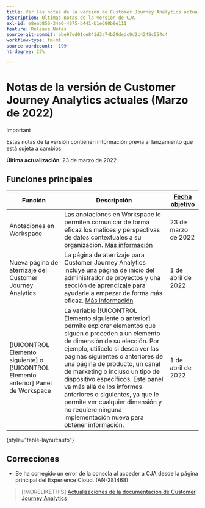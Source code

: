 ```yaml
---
title: Ver las notas de la versión de Customer Journey Analytics actuales
description: Últimas notas de la versión de CJA
exl-id: e8eab856-34e0-4875-b441-b1e680b9e111
feature: Release Notes
source-git-commit: abe97ed01ce841d3a74b29dedc9d2c4248c554c4
workflow-type: tm+mt
source-wordcount: '199'
ht-degree: 25%

---
```


# Notas de la versión de Customer Journey Analytics actuales (Marzo de 2022)

>[!IMPORTANT]
>
>Estas notas de la versión contienen información previa al lanzamiento que está sujeta a cambios.

**Última actualización**: 23 de marzo de 2022

## Funciones principales

| Función | Descripción | [Fecha objetivo](/help/release-notes/releases.md) |
| ----------- | ---------- | ----- |
| Anotaciones en Workspace | Las anotaciones en Workspace le permiten comunicar de forma eficaz los matices y perspectivas de datos contextuales a su organización. [Más información](/help/components/annotations/overview.md) | 23 de marzo de 2022 |
| Nueva página de aterrizaje del Customer Journey Analytics | La página de aterrizaje para Customer Journey Analytics incluye una página de inicio del administrador de proyectos y una sección de aprendizaje para ayudarle a empezar de forma más eficaz. [Más información](/help/getting-started/landing.md) | 1 de abril de 2022 |
| [!UICONTROL Elemento siguiente] o [!UICONTROL Elemento anterior] Panel de Workspace | La variable [!UICONTROL Elemento siguiente o anterior] permite explorar elementos que siguen o preceden a un elemento de dimensión de su elección. Por ejemplo, utilícelo si desea ver las páginas siguientes o anteriores de una página de producto, un canal de marketing o incluso un tipo de dispositivo específicos. Este panel va más allá de los informes anteriores o siguientes, ya que le permite ver cualquier dimensión y no requiere ninguna implementación nueva para obtener información. | 1 de abril de 2022 |

{style=&quot;table-layout:auto&quot;}

## Correcciones

* Se ha corregido un error de la consola al acceder a CJA desde la página principal del Experience Cloud. (AN-281468)

>[!MORELIKETHIS]
>[Actualizaciones de la documentación de Customer Journey Analytics](/help/release-notes/doc-changes.md)
